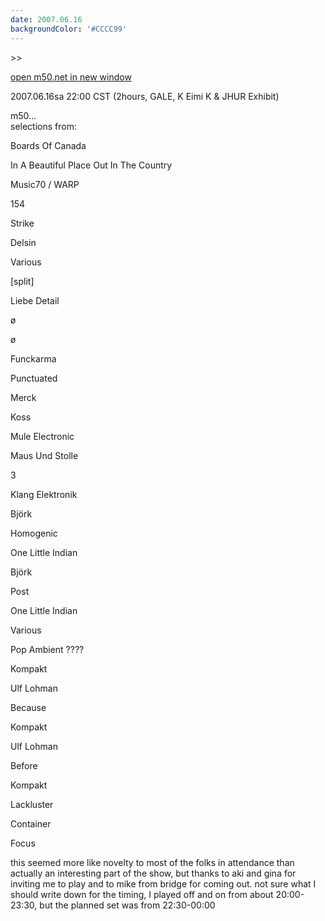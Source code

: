 ```yaml
---
date: 2007.06.16
backgroundColor: '#CCCC99'
---
```


\>>

[open m50.net in new window](http://m50.net/)

2007.06.16sa 22:00 CST (2hours, GALE, K Eimi K & JHUR Exhibit)  

m50...  
selections from:  

Boards Of Canada

In A Beautiful Place Out In The Country

Music70 / WARP

154

Strike

Delsin

Various

\[split\]

Liebe Detail

ø

ø

Funckarma

Punctuated

Merck

Koss

Mule Electronic

Maus Und Stolle

3

Klang Elektronik

Björk

Homogenic

One Little Indian

Björk

Post

One Little Indian

Various

Pop Ambient ????

Kompakt

Ulf Lohman

Because

Kompakt

Ulf Lohman

Before

Kompakt

Lackluster

Container

Focus

this seemed more like novelty to most of the folks in attendance than actually an interesting part of the show, but thanks to aki and gina for inviting me to play and to mike from bridge for coming out. not sure what I should write down for the timing, I played off and on from about 20:00-23:30, but the planned set was from 22:30-00:00